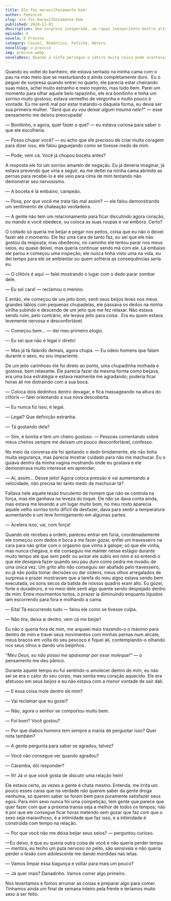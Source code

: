 ```yaml
---
title: Ele foi maravilhosamente bom!
author: Feminive
slug: ele-foi-maravilhosamente-bom
published: 2024-11-01
description: Uma surpresa inesperada, um rapaz inexperiente mostra altas capacidades na cama
episode: 4
novela: O Precoce
category: Casual, Romântico, Fetiche, Hétero
novelSlug: o-precoce
img: precoce.webp
novelaDesc: Quando a ninfa persegue o sátiro muita coisa pode acontecer. Os primeiros dias do nosso relacionamento.
---
```


Quando eu voltei do banheiro, ele estava sentado na minha cama com o pau na mão meio que se masturbando e ainda completamente duro.  Eu o peguei de surpresa quando entrei no quarto, ele parecia estar cheirando suas mãos, achei muito estranho e meio nojento, mas tudo bem. Parei um momento para olhar aquele belo rapazinho, ele era bonitinho e tinha um sorriso muito gostoso; estava vermelho de vergonha e muito pouco à vontade. Eu me senti mal por estar tratando-o daquela forma, eu devia ser sua primeira mulher. _“Será que eu vou deixar algum trauma nele?” —_ esse pensamento me deixou preocupada!

— Bonitinho, e agora, quer fazer o que? — eu estava curiosa para saber o que ele escolheria.

— Posso chupar você? — eu acho que ele precisou de criar muita coragem para dizer isso, ele falou gaguejando como se tivesse medo de mim.

— Pode, vem cá. Você já chupou boceta antes?

A resposta ele foi um sorriso amarelo de negação. Eu já deveria imaginar, já estava prevendo que viria a seguir, eu me deitei na minha cama abrindo as pernas para recebe-lo e ele veio para cima de mim tentando não demonstrar seu nervosismo.

— A boceta é lá embaixo, campeão.

— Poxa, por que você me trata tão mal assim? — ele falou demonstrando um sentimento de chateação verdadeira.

— A gente não tem um relacionamento para ficar discutindo agora coração, eu mando e você obedece, ou coloca as suas roupas e vai embora. Certo?

O coitado só queria me beijar e pegar nos peitos, coisa que eu não o deixei fazer até o momento. Ele fez uma cara de tanto faz, eu sei que ele não gostou da resposta, mas obedeceu, no caminho ele tentou parar nos meus seios, eu quase deixei, mas queria continuar sendo má com ele. Lá embaixo ele parou e começou uma inspeção; ele nunca tinha visto uma na vida, eu dei tempo para ele se ambientar ou quem sofreria as consequências seria eu.

— O clitóris é aqui — falei mostrando o lugar com o dedo parar zombar dele.

— Eu sei cara! — reclamou o menino.

E então, ele começou de um jeito bom, senti seus beijos leves nos meus grandes lábios com pequenas chupadelas, ele passava os dedos na minha virilha subindo e descendo de um jeito que me fez relaxar. Não estava sendo ruim, pelo contrário, ele levava jeito para coisa.  Era eu quem estava levemente nervosa e desconfortável.

— Começou bem... — dei meu primeiro elogio.

— Eu sei que não é legal ir direto!

— Mas já tá falando demais, agora chupa. — Eu odeio homens que falam durante o sexo, eu sou impaciente.

De um jeito carinhoso ele foi direto ao ponto, uma chupadinha molhada e gostosa, bem relaxante. Ele parecia fazer da mesma forma como beijava, era uma boa estratégia e estava realmente me agradando; poderia ficar horas ali me distraindo com a sua boca.

— Coloca dois dedinhos dentro devagar, e fica massageando na altura do clitóris — falei orientando a sua nova descoberta.

— Eu nunca fiz isso, é legal.

— Legal? Que definição estranha.

— Tá gostando dela?

— Sim, é bonita e tem um cheiro gostoso. — Pessoas comentando sobre meus cheiros sempre me deixam um pouco desconfortável, confesso.

No meio da conversa ele foi ajeitando o dedo timidamente, ele não tinha muita segurança, mas parecia mostrar cuidado para não me machucar. Eu o guiava dentro da minha vagina mostrando onde eu gostava e ele demonstrava muito interesse em aprender.

— Aí, assim... Desse jeito! Agora coloca pressão e vai aumentando a velocidade, não precisa ter tanto medo de machucar tá?

Faltava nele aquele tesão truculento de homem que não se controla na força, mas ele ganhava na leveza do toque. Ele não se dava conta ainda, mas estava me levando a um lugar muito bom, no meu rosto aparecia aquele velho sorriso torto difícil de desfazer, dava para sentir a temperatura aumentando e um leve formigamento em algumas partes.

— Acelera isso, vai, com força!

Quando ele recebeu a ordem, pareceu entrar em fúria, coordenadamente ele começou com dedos e boca a me fazer gozar, enfiei um travesseiro na cara para não gritar com o orgasmo que vinha à galope; só que ele vinha, mas nunca chegava, e ele conseguiu me manter nesse estágio durante muito tempo até que sem pedir ou avisar ele subiu em mim e só entendi o que ele desejava fazer quando seu pau duro como pedra me invadiu de uma única vez. Um grito alto não conseguiu ser abafado pelo travesseiro, eu já não podia tomar decisões ou dar ordens, meus olhos arregalados de surpresa e prazer mostravam que a tarefa do meu algoz estava sendo bem executada, os sons secos da batida de nossos quadris eram alto. Eu gozei, forte e duradouro, e no meio dele senti algo quente sendo despejado dentro de mim. Entre movimentos tortos, o prazer ia diminuindo enquanto líquidos iam escorrendo para fora e molhando a cama.

— Eita! Tá escorrendo tudo — falou ele como se tivesse culpa.

— Não tira, deixa aí dentro, vem cá me beijar!

Eu não o queria fora de mim, me arqueei mais trazendo-o o máximo para dentro de mim e travei seus movimentos com minhas pernas num alicate, meus braços em volta do seu pescoço e fiquei ali, contemplando-o olhando nos seus olhos e dando uns beijinhos.

_“Meu Deus, eu não posso me apaixonar por esse moleque!”_ — o pensamento me deu pânico.

Durante aquele tempo eu fui sentindo-o amolecer dentro de mim, eu não sei se era o calor do seu corpo, mas sentia meu coração aquecido. Ele era afetuoso em seus beijos e eu não estava com a menor vontade de sair dali.

— E essa coisa mole dentro de mim?

— Vai reclamar que eu gozei?

— Não, agora o senhor se comportou muito bem.

— Foi bom? Você gostou?

— Por que diabos homens tem sempre a mania de perguntar isso? Quer nota também?

— A gente pergunta para saber se agradou, talvez?

— Você não consegue ver quando agradou?

— Caramba, dói responder?

— Ih! Já vi que você gosta de discutir uma relação hein!

Ele estava certo, as vezes a gente é chata mesmo. Entenda, me irrita um pouco esses caras que na verdade não querem saber da gente droga nenhuma, só querem saber se foram bem para puramente satisfazer seus egos. Para mim sexo nunca foi uma competição, tem gente que parece que quer fazer com que a próxima transa seja a melhor de todos os tempos; não é por que ele consegue ficar horas metendo sem gozar que faz com que o sexo seja maravilhoso, é a intimidade que faz isso, e a intimidade é construída com tempo na relação.

— Por que você não me deixa beijar seus seios? — perguntou curioso.

—Eu deixo, é que eu queria outra coisa de você e não queria perder tempo — mentira, eu tenho um puta nervoso no peito, são sensíveis e não queria perder o tesão com adolescente me dando mordidas nas tetas.

— Vamos limpar essa bagunça e voltar para mais um pouco?

— Já quer mais? Danadinho. Vamos comer algo primeiro.

Nos levantamos e fomos arrumar as coisas e preparar algo para comer. Tínhamos ainda um final de semana inteiro pela frente e teríamos muito sexo à ser feito.
